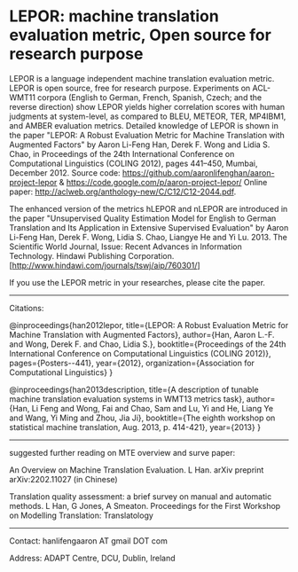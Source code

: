 LEPOR: machine translation evaluation metric, Open source for research purpose
===================



LEPOR is a language independent machine translation evaluation metric. LEPOR is open source, free for research purpose.
Experiments on ACL-WMT11 corpora (English to German, French, Spanish, Czech; and the reverse direction) show LEPOR 
yields higher correlation scores with human judgments at system-level, as compared to BLEU, METEOR, TER, MP4IBM1, and 
AMBER evaluation metrics. Detailed knowledge of LEPOR is shown in the paper "LEPOR: A Robust Evaluation Metric for 
Machine Translation with Augmented Factors" by Aaron Li-Feng Han, Derek F. Wong and Lidia S. Chao, in Proceedings of
the 24th International Conference on Computational Linguistics (COLING 2012), pages 441–450, Mumbai, 
December 2012. Source code: https://github.com/aaronlifenghan/aaron-project-lepor & 
https://code.google.com/p/aaron-project-lepor/ Online paper: http://aclweb.org/anthology-new/C/C12/C12-2044.pdf. 


The enhanced version of the metrics hLEPOR and nLEPOR are introduced in the paper "Unsupervised Quality Estimation Model for English to German Translation and Its Application in Extensive Supervised Evaluation" by Aaron Li-Feng Han, Derek F. Wong, Lidia S. Chao, Liangye He and Yi Lu. 2013. The Scientific World Journal, Issue: Recent Advances in Information Technology. Hindawi Publishing Corporation. [http://www.hindawi.com/journals/tswj/aip/760301/] 

If you use the LEPOR metric in your researches, please cite the paper.

-----------

Citations:

@inproceedings{han2012lepor,
  title={LEPOR: A Robust Evaluation Metric for Machine Translation with Augmented Factors},
  author={Han, Aaron L.-F. and Wong, Derek F. and Chao, Lidia S.},
  booktitle={Proceedings of the 24th International Conference on Computational Linguistics (COLING 2012)},
  pages={Posters--441},
  year={2012},
  organization={Association for Computational Linguistics}
}

@inproceedings{han2013description,
  title={A description of tunable machine translation evaluation systems in WMT13 metrics task},
  author={Han, Li Feng and Wong, Fai and Chao, Sam and Lu, Yi and He, Liang Ye and Wang, Yi Ming and Zhou, Jia Ji},
  booktitle={The eighth workshop on statistical machine translation, Aug. 2013, p. 414-421},
  year={2013}
}

-----------

suggested further reading on MTE overview and surve paper:

An Overview on Machine Translation Evaluation. L Han. arXiv preprint arXiv:2202.11027 (in Chinese)

Translation quality assessment: a brief survey on manual and automatic methods. L Han, G Jones, A Smeaton. Proceedings for the First Workshop on Modelling Translation: Translatology 

--------
Contact: hanlifengaaron AT gmail DOT com

Address: ADAPT Centre, DCU, Dublin, Ireland


